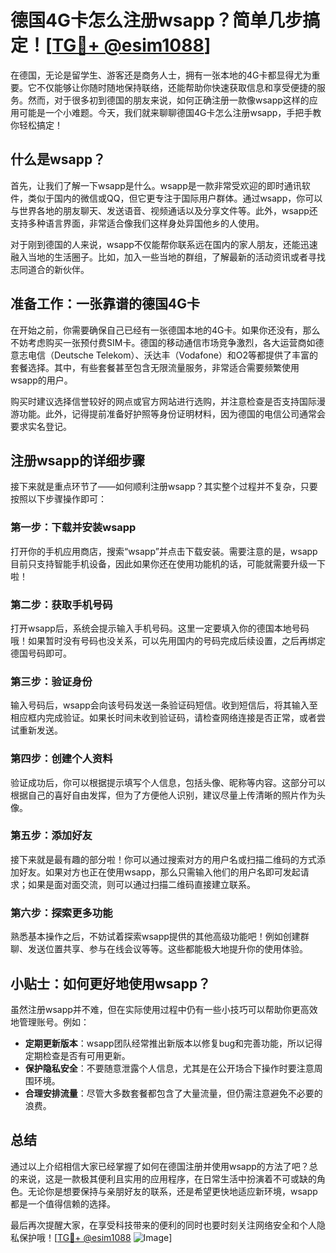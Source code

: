 # 德国4G卡怎么注册wsapp？简单几步搞定！[[TG💪+ @esim1088](https://t.me/s/esim1088)]

在德国，无论是留学生、游客还是商务人士，拥有一张本地的4G卡都显得尤为重要。它不仅能够让你随时随地保持联络，还能帮助你快速获取信息和享受便捷的服务。然而，对于很多初到德国的朋友来说，如何正确注册一款像wsapp这样的应用可能是一个小难题。今天，我们就来聊聊德国4G卡怎么注册wsapp，手把手教你轻松搞定！

## 什么是wsapp？

首先，让我们了解一下wsapp是什么。wsapp是一款非常受欢迎的即时通讯软件，类似于国内的微信或QQ，但它更专注于国际用户群体。通过wsapp，你可以与世界各地的朋友聊天、发送语音、视频通话以及分享文件等。此外，wsapp还支持多种语言界面，非常适合像我们这样身处异国他乡的人使用。

对于刚到德国的人来说，wsapp不仅能帮你联系远在国内的家人朋友，还能迅速融入当地的生活圈子。比如，加入一些当地的群组，了解最新的活动资讯或者寻找志同道合的新伙伴。

## 准备工作：一张靠谱的德国4G卡

在开始之前，你需要确保自己已经有一张德国本地的4G卡。如果你还没有，那么不妨考虑购买一张预付费SIM卡。德国的移动通信市场竞争激烈，各大运营商如德意志电信（Deutsche Telekom）、沃达丰（Vodafone）和O2等都提供了丰富的套餐选择。其中，有些套餐甚至包含无限流量服务，非常适合需要频繁使用wsapp的用户。

购买时建议选择信誉较好的网点或官方网站进行选购，并注意检查是否支持国际漫游功能。此外，记得提前准备好护照等身份证明材料，因为德国的电信公司通常会要求实名登记。

## 注册wsapp的详细步骤

接下来就是重点环节了——如何顺利注册wsapp？其实整个过程并不复杂，只要按照以下步骤操作即可：

### 第一步：下载并安装wsapp

打开你的手机应用商店，搜索“wsapp”并点击下载安装。需要注意的是，wsapp目前只支持智能手机设备，因此如果你还在使用功能机的话，可能就需要升级一下啦！

### 第二步：获取手机号码

打开wsapp后，系统会提示输入手机号码。这里一定要填入你的德国本地号码哦！如果暂时没有号码也没关系，可以先用国内的号码完成后续设置，之后再绑定德国号码即可。

### 第三步：验证身份

输入号码后，wsapp会向该号码发送一条验证码短信。收到短信后，将其输入至相应框内完成验证。如果长时间未收到验证码，请检查网络连接是否正常，或者尝试重新发送。

### 第四步：创建个人资料

验证成功后，你可以根据提示填写个人信息，包括头像、昵称等内容。这部分可以根据自己的喜好自由发挥，但为了方便他人识别，建议尽量上传清晰的照片作为头像。

### 第五步：添加好友

接下来就是最有趣的部分啦！你可以通过搜索对方的用户名或扫描二维码的方式添加好友。如果对方也正在使用wsapp，那么只需输入他们的用户名即可发起请求；如果是面对面交流，则可以通过扫描二维码直接建立联系。

### 第六步：探索更多功能

熟悉基本操作之后，不妨试着探索wsapp提供的其他高级功能吧！例如创建群聊、发送位置共享、参与在线会议等等。这些都能极大地提升你的使用体验。

## 小贴士：如何更好地使用wsapp？

虽然注册wsapp并不难，但在实际使用过程中仍有一些小技巧可以帮助你更高效地管理账号。例如：

- **定期更新版本**：wsapp团队经常推出新版本以修复bug和完善功能，所以记得定期检查是否有可用更新。
- **保护隐私安全**：不要随意泄露个人信息，尤其是在公开场合下操作时要注意周围环境。
- **合理安排流量**：尽管大多数套餐都包含了大量流量，但仍需注意避免不必要的浪费。

## 总结

通过以上介绍相信大家已经掌握了如何在德国注册并使用wsapp的方法了吧？总的来说，这是一款极其便利且实用的应用程序，在日常生活中扮演着不可或缺的角色。无论你是想要保持与亲朋好友的联系，还是希望更快地适应新环境，wsapp都是一个值得信赖的选择。

最后再次提醒大家，在享受科技带来的便利的同时也要时刻关注网络安全和个人隐私保护哦！[[TG💪+ @esim1088](https://t.me/s/esim1088) ![Image](https://i.postimg.cc/4NQfJmqS/Snipaste-2025-05-13-00-14-12.png)]